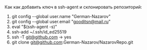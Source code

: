 Как как добавить ключ в ssh-agent и склонировать репозиторий:
1) git config --global user.name "German-Nazarov"
2) git config --global user.email "gooditsn@mail.ru"
3) eval "$(ssh-agent -s)"
4) ssh-add ~/.ssh/id_ed25519
5) ssh -T git@github.com -> yes
6) git clone git@github.com:German-Nazarov/NazarovRepo.git

